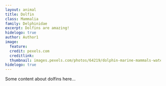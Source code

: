 ```yaml
---
layout: animal
title: Dolfin
class: Mammalia
family: Delphinidae
excerpt: Dolfins are amazing!
hidelogo: true
author: Author1
image:
  feature:
  credit: pexels.com
  creditlink:
  thumbnail: images.pexels.com/photos/64219/dolphin-marine-mammals-water-sea-64219.jpeg
hidelogo: true  
---
```


Some content about dolfins here...